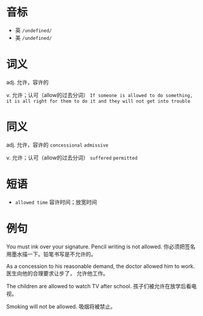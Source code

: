# 音标

- 英 `/undefined/`
- 美 `/undefined/`

# 词义

adj. 允许，容许的


v. 允许；认可（allow的过去分词）
`If someone is allowed to do something, it is all right for them to do it and they will not get into trouble`

# 同义

adj. 允许，容许的
`concessional` `admissive`

v. 允许；认可（allow的过去分词）
`suffered` `permitted`

# 短语

- `allowed time` 容许时间；放宽时间

# 例句

You must ink over your signature. Pencil writing is not allowed.
你必须把签名用墨水描一下。铅笔书写是不允许的。

As a concession to his reasonable demand, the doctor allowed him to work.
医生向他的合理要求让步了， 允许他工作。

The children are allowed to watch TV after school.
孩子们被允许在放学后看电视。

Smoking will not be allowed.
吸烟将被禁止。



